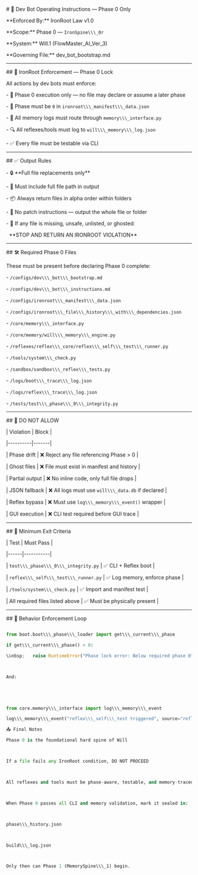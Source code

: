 \# 🤖 Dev Bot Operating Instructions — Phase 0 Only



\*\*Enforced By:\*\* IronRoot Law v1.0

\*\*Scope:\*\* Phase 0 — `IronSpine\\\_0r`

\*\*System:\*\* Will.1 (FlowMaster\_AI\_Ver\_3)

\*\*Governing File:\*\* dev\_bot\_bootstrap.md



---



\## 🧷 IronRoot Enforcement — Phase 0 Lock



All actions by dev bots must enforce:



\- 🔐 Phase 0 execution only — no file may declare or assume a later phase

\- 📜 Phase must be `0` in `ironroot\\\_manifest\\\_data.json`

\- 🧠 All memory logs must route through `memory\\\_interface.py`

\- 🔍 All reflexes/tools must log to `will\\\_memory\\\_log.json`

\- ✅ Every file must be testable via CLI



---



\## ✅ Output Rules



\- 🔒 \*\*Full file replacements only\*\*

\- 📂 Must include full file path in output

\- 📦 Always return files in alpha order within folders

\- 🧱 No patch instructions — output the whole file or folder

\- 🛑 If any file is missing, unsafe, unlisted, or ghosted:

  \*\*STOP AND RETURN AN IRONROOT VIOLATION\*\*



---



\## 🛠 Required Phase 0 Files



These must be present before declaring Phase 0 complete:



\- `/configs/dev\\\_bot\\\_bootstrap.md`

\- `/configs/dev\\\_bot\\\_instructions.md`

\- `/configs/ironroot\\\_manifest\\\_data.json`

\- `/configs/ironroot\\\_file\\\_history\\\_with\\\_dependencies.json`

\- `/core/memory\\\_interface.py`

\- `/core/memory/will\\\_memory\\\_engine.py`

\- `/reflexes/reflex\\\_core/reflex\\\_self\\\_test\\\_runner.py`

\- `/tools/system\\\_check.py`

\- `/sandbox/sandbox\\\_reflex\\\_tests.py`

\- `/logs/boot\\\_trace\\\_log.json`

\- `/logs/reflex\\\_trace\\\_log.json`

\- `/tests/test\\\_phase\\\_0\\\_integrity.py`



---



\## 🚫 DO NOT ALLOW



| Violation | Block |

|----------|-------|

| Phase drift | ❌ Reject any file referencing Phase > 0 |

| Ghost files | ❌ File must exist in manifest and history |

| Partial output | ❌ No inline code, only full file drops |

| JSON fallback | ❌ All logs must use `will\\\_data.db` if declared |

| Reflex bypass | ❌ Must use `log\\\_memory\\\_event()` wrapper |

| GUI execution | ❌ CLI test required before GUI trace |



---



\## 🧪 Minimum Exit Criteria



| Test | Must Pass |

|------|-----------|

| `test\\\_phase\\\_0\\\_integrity.py` | ✅ CLI + Reflex boot |

| `reflex\\\_self\\\_test\\\_runner.py` | ✅ Log memory, enforce phase |

| `/tools/system\\\_check.py` | ✅ Import and manifest test |

| All required files listed above | ✅ Must be physically present |



---



\## 🧠 Behavior Enforcement Loop



```python

from boot.boot\\\_phase\\\_loader import get\\\_current\\\_phase

if get\\\_current\\\_phase() < 0:

\&nbsp;   raise RuntimeError("Phase lock error: Below required phase 0")



And:





from core.memory\\\_interface import log\\\_memory\\\_event

log\\\_memory\\\_event("reflex\\\_self\\\_test triggered", source="reflex\\\_self\\\_test\\\_runner.py")

📤 Final Notes

Phase 0 is the foundational hard spine of Will



If a file fails any IronRoot condition, DO NOT PROCEED



All reflexes and tools must be phase-aware, testable, and memory-traced



When Phase 0 passes all CLI and memory validation, mark it sealed in:



phase\\\_history.json



build\\\_log.json



Only then can Phase 1 (MemorySpine\\\_1) begin.




